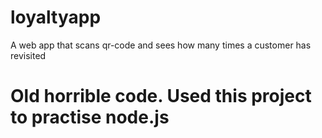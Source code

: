 # loyaltyapp
A web app that scans qr-code and sees how many times a customer has revisited

# Old horrible code. Used this project to practise node.js
